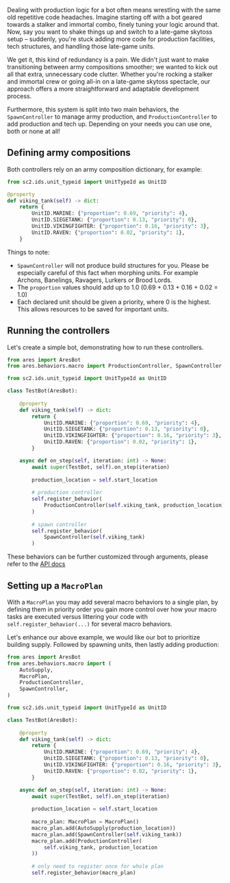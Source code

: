 
Dealing with production logic for a bot often means wrestling with the same old repetitive code headaches. 
Imagine starting off with a bot geared towards a stalker and immortal combo, finely tuning your logic around
that. Now, say you want to shake things up and switch to a late-game skytoss setup – suddenly, you're 
stuck adding more code for production facilities, tech structures, and handling those late-game units.

We get it, this kind of redundancy is a pain. We didn't just 
want to make transitioning between army compositions smoother; we wanted to kick out all that extra, 
unnecessary code clutter. Whether you're rocking a stalker and immortal crew or going all-in on a late-game 
skytoss spectacle, our approach offers a more straightforward and adaptable development process.

Furthermore, this system is split into two main behaviors, the `SpawnController` to manage army production,
and `ProductionController` to add production and tech up. Depending on your needs you can use one, both or
none at all!

## Defining army compositions
Both controllers rely on an army composition dictionary, for example:
```python
from sc2.ids.unit_typeid import UnitTypeId as UnitID

@property
def viking_tank(self) -> dict:
    return {
        UnitID.MARINE: {"proportion": 0.69, "priority": 4},
        UnitID.SIEGETANK: {"proportion": 0.13, "priority": 0},
        UnitID.VIKINGFIGHTER: {"proportion": 0.16, "priority": 3},
        UnitID.RAVEN: {"proportion": 0.02, "priority": 1},
    }

```
Things to note:

 - `SpawnController` will not produce build structures for you. Please be especially careful
of this fact when morphing units. For example Archons, Banelings, Ravagers, Lurkers or Brood Lords.
 - The `proportion` values should add up to 1.0 (0.69 + 0.13 + 0.16 + 0.02 = 1.0)
 - Each declared unit should be given a priority, where 0 is the highest. This allows resources
to be saved for important units.

## Running the controllers
Let's create a simple bot, demonstrating how to run these controllers.
```python
from ares import AresBot
from ares.behaviors.macro import ProductionController, SpawnController

from sc2.ids.unit_typeid import UnitTypeId as UnitID

class TestBot(AresBot):
    
    @property
    def viking_tank(self) -> dict:
        return {
            UnitID.MARINE: {"proportion": 0.69, "priority": 4},
            UnitID.SIEGETANK: {"proportion": 0.13, "priority": 0},
            UnitID.VIKINGFIGHTER: {"proportion": 0.16, "priority": 3},
            UnitID.RAVEN: {"proportion": 0.02, "priority": 1},
        }

    async def on_step(self, iteration: int) -> None:
        await super(TestBot, self).on_step(iteration)
        
        production_location = self.start_location
        
        # production controller
        self.register_behavior(
            ProductionController(self.viking_tank, production_location)
        )
        
        # spawn controller
        self.register_behavior(
            SpawnController(self.viking_tank)
        )
```

These behaviors can be further customized through arguments, 
please refer to the [API docs](../api_reference/behaviors/macro_behaviors.md)

## Setting up a `MacroPlan`

With a `MacroPlan` you may add several macro behaviors to a single plan, by
defining them in priority order you gain more control over how your macro
tasks are executed versus littering your code with `self.register_behavior(...)`
for several macro behaviors.

Let's enhance our above example, we would like our bot to prioritize building supply.
Followed by spawning units, then lastly adding production:

```python
from ares import AresBot
from ares.behaviors.macro import (
    AutoSupply, 
    MacroPlan, 
    ProductionController, 
    SpawnController,
)

from sc2.ids.unit_typeid import UnitTypeId as UnitID

class TestBot(AresBot):
    
    @property
    def viking_tank(self) -> dict:
        return {
            UnitID.MARINE: {"proportion": 0.69, "priority": 4},
            UnitID.SIEGETANK: {"proportion": 0.13, "priority": 0},
            UnitID.VIKINGFIGHTER: {"proportion": 0.16, "priority": 3},
            UnitID.RAVEN: {"proportion": 0.02, "priority": 1},
        }

    async def on_step(self, iteration: int) -> None:
        await super(TestBot, self).on_step(iteration)
        
        production_location = self.start_location
        
        macro_plan: MacroPlan = MacroPlan()
        macro_plan.add(AutoSupply(production_location))
        macro_plan.add(SpawnController(self.viking_tank))
        macro_plan.add(ProductionController(
            self.viking_tank, production_location
        ))
        
        # only need to register once for whole plan
        self.register_behavior(macro_plan)
```


